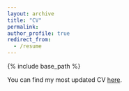 ```yaml
---
layout: archive
title: "CV"
permalink:
author_profile: true
redirect_from:
  - /resume
---
```


{% include base_path %}

You can find my most updated CV [here](http://BaichenTan.github.io/files/Baichen_Tan_CV.pdf).
